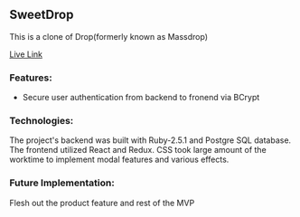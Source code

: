 ## SweetDrop

This is a clone of Drop(formerly known as Massdrop)

[Live Link](https://sweet-drop.herokuapp.com/#/)

### Features: 

* Secure user authentication from backend to fronend via BCrypt

### Technologies:

The project's backend was built with Ruby-2.5.1 and Postgre SQL database. The frontend utilized React and Redux. CSS took large amount of the worktime to implement modal features and various effects.

### Future Implementation:

Flesh out the product feature and rest of the MVP 
